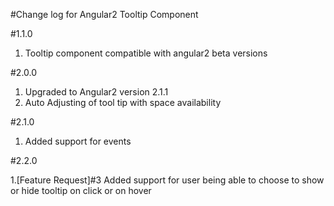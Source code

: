 #Change log for Angular2 Tooltip Component

#1.1.0
 1. Tooltip component compatible with angular2 beta versions


#2.0.0

 1. Upgraded to Angular2 version 2.1.1
 2. Auto Adjusting of tool tip with space availability

#2.1.0

 1. Added support for events

#2.2.0

 1.[Feature Request]#3  Added support for user being able to choose to show or hide tooltip on click or on hover

